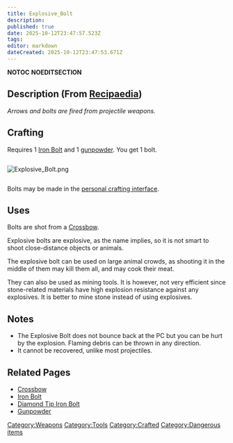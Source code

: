 ```yaml
---
title: Explosive_Bolt
description: 
published: true
date: 2025-10-12T23:47:57.523Z
tags: 
editor: markdown
dateCreated: 2025-10-12T23:47:53.671Z
---
```


__NOTOC__ __NOEDITSECTION__

## Description (From [Recipaedia](Recipaedia "wikilink"))

*Arrows and bolts are fired from projectile weapons.*

## Crafting

Requires 1 [Iron Bolt](Iron_Bolt "wikilink") and
1 [gunpowder](gunpowder "wikilink"). You get 1 bolt.

<div style="overflow: hidden">

![Explosive_Bolt.png](Explosive_Bolt.png "Explosive_Bolt.png")

</div>

Bolts may be made in the [personal crafting
interface](Crafting "wikilink").

## Uses

Bolts are shot from a [Crossbow](Crossbow "wikilink").

Explosive bolts are explosive, as the name implies, so it is not smart
to shoot close-distance objects or animals.

The explosive bolt can be used on large animal crowds, as shooting it in
the middle of them may kill them all, and may cook their meat.

They can also be used as mining tools. It is however, not very efficient
since stone-related materials have high explosion resistance against any
explosives. It is better to mine stone instead of using explosives.

## Notes 

  - The Explosive Bolt does not bounce back at the PC but you can be
    hurt by the explosion. Flaming debris can be thrown in any
    direction. 
  - It cannot be recovered, unlike most projectiles. 

## Related Pages 

  - [Crossbow](Crossbow "wikilink")
  - [Iron Bolt](Iron_Bolt "wikilink")
  - [Diamond Tip Iron Bolt](Diamond_Tip_Iron_Bolt "wikilink")
  - [Gunpowder](Gunpowder "wikilink")

[Category:Weapons](Category:Weapons "wikilink")
[Category:Tools](Category:Tools "wikilink")
[Category:Crafted](Category:Crafted "wikilink") [Category:Dangerous
items](Category:Dangerous_items "wikilink")